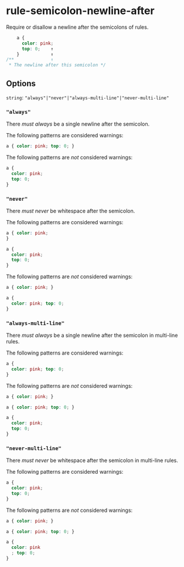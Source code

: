 # rule-semicolon-newline-after

Require or disallow a newline after the semicolons of rules.

```css
    a { 
      color: pink; 
      top: 0;    ↑
    }            ↑
/**              ↑  
 * The newline after this semicolon */
```

## Options

`string`: `"always"|"never"|"always-multi-line"|"never-multi-line"`

### `"always"`

There *must always* be a single newline after the semicolon.

The following patterns are considered warnings:

```css
a { color: pink; top: 0; }
```

The following patterns are *not* considered warnings:

```css
a { 
  color: pink; 
  top: 0;
}
```

### `"never"`

There *must never* be whitespace after the semicolon.

The following patterns are considered warnings:

```css
a { color: pink;
}
```

```css
a { 
  color: pink; 
  top: 0; 
}
```

The following patterns are *not* considered warnings:

```css
a { color: pink; }
```

```css
a { 
  color: pink; top: 0; 
}
```

### `"always-multi-line"`

There *must always* be a single newline after the semicolon in multi-line rules.

The following patterns are considered warnings:

```css
a { 
  color: pink; top: 0; 
}
```

The following patterns are *not* considered warnings:

```css
a { color: pink; }
```

```css
a { color: pink; top: 0; }
```

```css
a { 
  color: pink; 
  top: 0; 
}
```

### `"never-multi-line"`

There *must never* be whitespace after the semicolon in multi-line rules.

The following patterns are considered warnings:

```css
a { 
  color: pink; 
  top: 0; 
}
```

The following patterns are *not* considered warnings:

```css
a { color: pink; }
```

```css
a { color: pink; top: 0; }
```

```css
a { 
  color: pink
  ; top: 0; 
}
```
